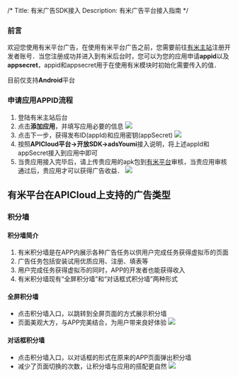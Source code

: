 /*
Title: 有米广告SDK接入
Description: 有米广告平台接入指南
*/

### 前言
欢迎您使用有米平台广告，在使用有米平台广告之前，您需要前往[有米主站](https://www.youmi.net/)注册开发者账号．当您注册成功并进入到有米后台时，您可以为您的应用申请**appid**以及**appsecret**，appid和appsecret用于在使用有米模块时初始化需要传入的值．

目前仅支持**Android**平台

### 申请应用APPID流程

1. 登陆有米主站后台
2. 点击**添加应用**，并填写应用必要的信息
  ![](/img/adsYoumi/1.png)
3. 点击下一步，获得发布ID(appId)和应用密钥(appSecret)
  ![](/img/adsYoumi/2.png)
4. 按照**APICloud平台->开放SDK->adsYoumi**接入说明，将上述appId和appSecret接入到应用中即可
5. 当贵应用接入完毕后，请上传贵应用的apk包到[有米平台](https://www.youmi.net)审核，当贵应用审核通过后，贵应用才可以获得广告收益．
  ![](/img/adsYoumi/3.png)

## 有米平台在APICloud上支持的广告类型

### 积分墙

#### 积分墙简介
1. 有米积分墙是在APP内展示各种广告任务以供用户完成任务获得虚拟币的页面
2. 广告任务包括安装试用优质应用、注册、填表等
3. 用户完成任务获得虚拟币的同时，APP的开发者也能获得收入
4. 有米积分墙现有“全屏积分墙”和“对话框式积分墙”两种形式


#### 全屏积分墙
* 点击积分墙入口，以跳转到全屏页面的方式展示积分墙
* 页面美观大方，与APP完美结合，为用户带来良好体验
![](/img/adsYoumi/wall-2.jpg)

#### 对话框积分墙
* 点击积分墙入口，以对话框的形式在原来的APP页面弹出积分墙
* 减少了页面切换的次数，让积分墙与应用的搭配更自然
![](/img/adsYoumi/wall-3.jpg)